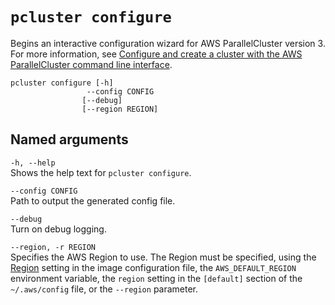 # `pcluster configure`<a name="pcluster.configure-v3"></a>

Begins an interactive configuration wizard for AWS ParallelCluster version 3\. For more information, see [Configure and create a cluster with the AWS ParallelCluster command line interface](install-v3-configuring.md)\.

```
pcluster configure [-h]
                 --config CONFIG
                [--debug]
                [--region REGION]
```

## Named arguments<a name="pcluster-v3.configure.namedargs"></a>

`-h, --help`  
Shows the help text for `pcluster configure`\.

`--config CONFIG`  
Path to output the generated config file\.

`--debug`  
Turn on debug logging\.

`--region, -r REGION`  
Specifies the AWS Region to use\. The Region must be specified, using the [Region](image-builder-configuration-file-v3.md#yaml-build-image-Region) setting in the image configuration file, the `AWS_DEFAULT_REGION` environment variable, the `region` setting in the `[default]` section of the `~/.aws/config` file, or the `--region` parameter\.